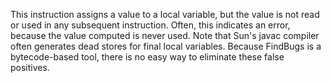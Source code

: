 This instruction assigns a value to a local variable, but the value is not read or used in any subsequent instruction. Often, this indicates an error, because the value computed is never used.  Note that Sun's javac compiler often generates dead stores for final local variables. Because FindBugs is a bytecode-based tool, there is no easy way to eliminate these false positives.